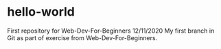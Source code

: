 # hello-world
First repository for Web-Dev-For-Beginners
12/11/2020 My first branch in Git as part of exercise from Web-Dev-For-Beginners.
